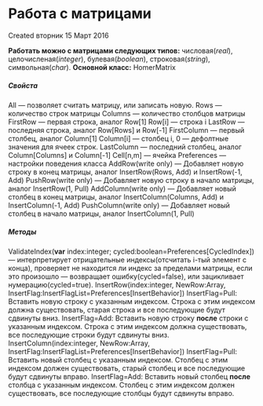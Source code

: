 # Работа с матрицами
Created вторник 15 Март 2016

**Работать можно с матрицами следующих типов:** числовая(*real*), целочисленая(*integer*), булевая(*boolean*), строковая(*string*), символьная(*char*).
**Основной класс:** HomerMatrix

##### Свойста
All — позволяет считать матрицу, или записать новую.
Rows — количество строк матрицы
Columns — количество столбцов матрицы
FirstRow — первая строка, аналог Row[1]
Row[i] — строка i
LastRow — последняя строка, аналог Row[Rows] и Row[-1]
FirstColumn — первый столбец, аналог Column[1]
Column[i] — столбец i, 0 — дефолтные значения для ячеек строк.
LastColumn — последний столбец, аналог Column[Columns] и Column[-1]
Cell[n,m] — ячейка
Preferences — настройки поведения класса
AddRow(write only) — Добавляет новую строку в конец матрицы, аналог InsertRow(Rows, Add) и InsertRow(-1, Add)
PushRow(write only) — Добавляет новую строку в начало матрицы, аналог InsertRow(1, Pull)
AddColumn(write only) — Добавляет новый столбец в конец матрицы, аналог InsertColumn(Columns, Add) и InsertColumn(-1, Add)
PushColumn(write only) — Добавляет новый столбец в начало матрицы, аналог InsertColumn(1, Pull)

##### Методы
ValidateIndex(**var** index:integer; cycled:boolean=Preferences[CycledIndex]) — интерпретирует отрицательные индексы(отсчитать i-тый элемент с конца), проверяет не находится ли индекс за пределами матрицы, если это произошло — возвращает ошибку(cycled=false), или зацикливает нумерацию(cycled=true).
InsertRow(index:integer, NewRow:Array, InsertFlag:InsertFlagList=Preferences[InsertBehavior]) 
InsertFlag=Pull: Вставить новую строку с указанным индексом. Строка с этим индексом должна существовать, старая строка и все последующие будут сдвинуты вниз.
InsertFlag=Add: Вставить новую строку **после** строки с указанным индексом. Строка с этим индексом должна существовать, все последующие строки будут сдвинуты вниз.
InsertColumn(index:integer, NewRow:Array, InsertFlag:InsertFlagList=Preferences[InsertBehavior]) 
InsertFlag=Pull: Вставить новый столбец с указанным индексом. Столбец с этим индексом должен существовать, старый столбец и все последующие будут сдвинуты вправо.
InsertFlag=Add: Вставить новый столбец **после** столбца с указанным индексом. Столбец с этим индексом должен существовать, все последующие столбцы будут сдвинуты вправо.


